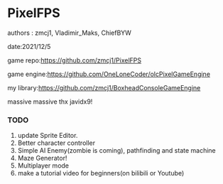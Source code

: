 # PixelFPS

authors : zmcj1, Vladimir_Maks, ChiefBYW

date:2021/12/5

game repo:https://github.com/zmcj1/PixelFPS

game engine:https://github.com/OneLoneCoder/olcPixelGameEngine

my library:https://github.com/zmcj1/BoxheadConsoleGameEngine

massive massive thx javidx9!

### TODO

1. update Sprite Editor.
1. Better character controller
1. Simple AI Enemy(zombie is coming), pathfinding and state machine
1. Maze Generator!
1. Multiplayer mode
1. make a tutorial video for beginners(on bilibili or Youtube)
